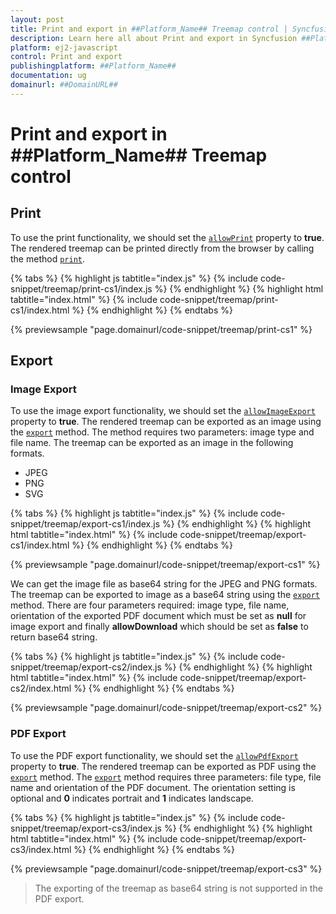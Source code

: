 ```yaml
---
layout: post
title: Print and export in ##Platform_Name## Treemap control | Syncfusion
description: Learn here all about Print and export in Syncfusion ##Platform_Name## Treemap control of Syncfusion Essential JS 2 and more.
platform: ej2-javascript
control: Print and export 
publishingplatform: ##Platform_Name##
documentation: ug
domainurl: ##DomainURL##
---
```


# Print and export in ##Platform_Name## Treemap control

## Print

To use the print functionality, we should set the [`allowPrint`](../api/treemap/#allowprint) property to **true**. The rendered treemap can be printed directly from the browser by calling the method [`print`](../api/treemap/#print).

{% tabs %}
{% highlight js tabtitle="index.js" %}
{% include code-snippet/treemap/print-cs1/index.js %}
{% endhighlight %}
{% highlight html tabtitle="index.html" %}
{% include code-snippet/treemap/print-cs1/index.html %}
{% endhighlight %}
{% endtabs %}
        
{% previewsample "page.domainurl/code-snippet/treemap/print-cs1" %}

## Export

### Image Export

To use the image export functionality, we should set the [`allowImageExport`](../api/treemap/#allowimageexport) property to **true**. The rendered treemap can be exported as an image using the [`export`](../api/treemap/#export) method. The method requires two parameters: image type and file name. The treemap can be exported as an image in the following formats.

* JPEG
* PNG
* SVG

{% tabs %}
{% highlight js tabtitle="index.js" %}
{% include code-snippet/treemap/export-cs1/index.js %}
{% endhighlight %}
{% highlight html tabtitle="index.html" %}
{% include code-snippet/treemap/export-cs1/index.html %}
{% endhighlight %}
{% endtabs %}
        
{% previewsample "page.domainurl/code-snippet/treemap/export-cs1" %}

We can get the image file as base64 string for the JPEG and PNG formats. The treemap can be exported to image as a base64 string using the [`export`](../api/treemap/#export) method. There are four parameters required: image type, file name, orientation of the exported PDF document which must be set as **null** for image export and finally **allowDownload** which should be set as **false** to return base64 string.

{% tabs %}
{% highlight js tabtitle="index.js" %}
{% include code-snippet/treemap/export-cs2/index.js %}
{% endhighlight %}
{% highlight html tabtitle="index.html" %}
{% include code-snippet/treemap/export-cs2/index.html %}
{% endhighlight %}
{% endtabs %}
        
{% previewsample "page.domainurl/code-snippet/treemap/export-cs2" %}

### PDF Export

To use the PDF export functionality, we should set the [`allowPdfExport`](../api/treemap/#allowpdfexport) property to **true**. The rendered treemap can be exported as PDF using the [`export`](../api/treemap/#export) method. The [`export`](../api/treemap/#export) method requires three parameters: file type, file name and orientation of the PDF document. The orientation setting is optional and **0** indicates portrait and **1** indicates landscape.

{% tabs %}
{% highlight js tabtitle="index.js" %}
{% include code-snippet/treemap/export-cs3/index.js %}
{% endhighlight %}
{% highlight html tabtitle="index.html" %}
{% include code-snippet/treemap/export-cs3/index.html %}
{% endhighlight %}
{% endtabs %}
        
{% previewsample "page.domainurl/code-snippet/treemap/export-cs3" %}

>The exporting of the treemap as base64 string is not supported in the PDF export.